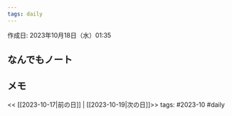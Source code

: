 ```yaml
---
tags: daily
---
```


作成日: 2023年10月18日（水）01:35

## なんでもノート

## メモ


<< [[2023-10-17|前の日]] | [[2023-10-19|次の日]]>>
tags: #2023-10 #daily